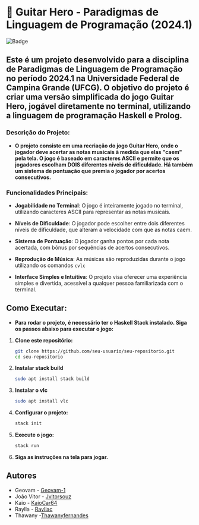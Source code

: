 # 🚀 Guitar Hero - Paradigmas de Linguagem de Programação (2024.1)

![Badge](https://img.shields.io/badge/Status-Em%20Desenvolvimento-yellow)

## **Este é um projeto desenvolvido para a disciplina de Paradigmas de Linguagem de Programação no período 2024.1 na Universidade Federal de Campina Grande (UFCG). O objetivo do projeto é criar uma versão simplificada do jogo Guitar Hero, jogável diretamente no terminal, utilizando a linguagem de programação Haskell e Prolog.**

### Descrição do Projeto:

- **O projeto consiste em uma recriação do jogo Guitar Hero, onde o jogador deve acertar as notas musicais à medida que elas "caem" pela tela. O jogo é baseado em caracteres ASCII e permite que os jogadores escolham DOIS diferentes níveis de dificuldade. Há também um sistema de pontuação que premia o jogador por acertos consecutivos.**

### Funcionalidades Principais:

- **Jogabilidade no Terminal**: O jogo é inteiramente jogado no terminal, utilizando caracteres ASCII para representar as notas musicais.
- **Níveis de Dificuldade**: O jogador pode escolher entre dois diferentes níveis de dificuldade, que alteram a velocidade com que as notas caem.
- **Sistema de Pontuação**: O jogador ganha pontos por cada nota acertada, com bônus por sequências de acertos consecutivos.
- **Reprodução de Música**: As músicas são reproduzidas durante o jogo utilizando os comandos `cvlc`
  
- **Interface Simples e Intuitiva**: O projeto visa oferecer uma experiência simples e divertida, acessível a qualquer pessoa familiarizada com o terminal.

## Como Executar:

- **Para rodar o projeto, é necessário ter o Haskell Stack instalado. Siga os passos abaixo para executar o jogo:**
1. **Clone este repositório:**
    
    ```bash
    git clone https://github.com/seu-usuario/seu-repositorio.git
    cd seu-repositorio
    ```

2. **Instalar stack build**

   ```bash
   sudo apt install stack build
   ```
   
3. **Instalar o vlc**
   
    ```bash
    sudo apt install vlc
    ```
4. **Configurar o projeto:**
  
    ```bash
    stack init
    ```
5. **Execute o jogo:**
    
    ```bash
    stack run
    ```
    
6. **Siga as instruções na tela para jogar.**

## **Autores**

- Geovam - [Geovam-1](https://github.com/Geovam-1)
- João Vitor - [Jvitorsouz](https://github.com/Jvitorsouz)
- Kaio - [KaioCar64](https://github.com/KaioCar64)
- Raylla - [Rayllac](https://github.com/Rayllac)
- Thawany -[Thawanyfernandes](https://github.com/Thawanyfernandes)
